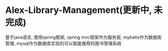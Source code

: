 # Alex-Library-Management(更新中, 未完成)
基于java语言, 使用spring框架, spring mvc框架作为服务层, mybatis作为数据库管理, mysql作为数据库实现的可以智能推荐的图书管理系统
